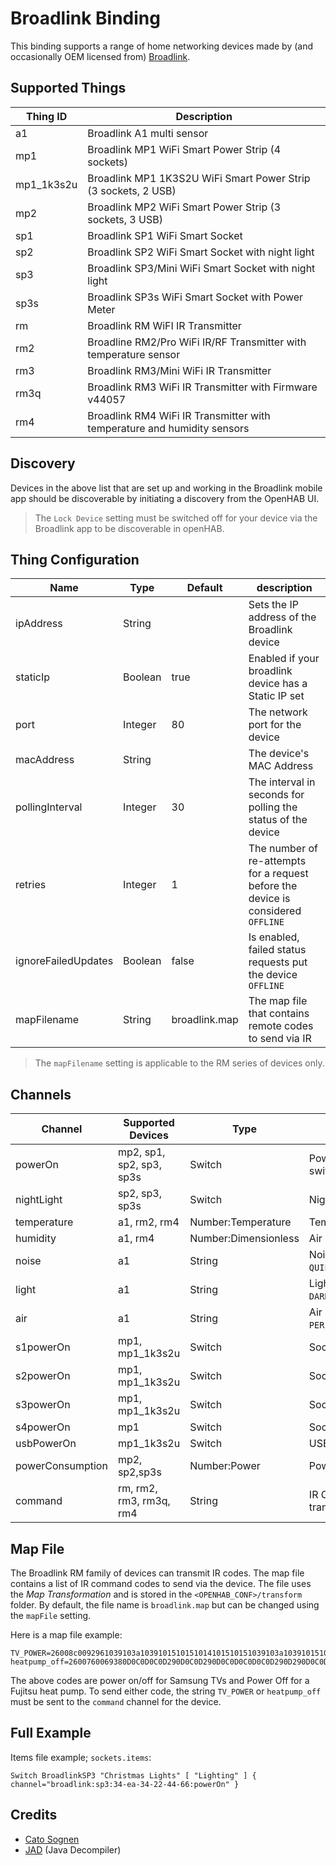 # Broadlink Binding

This binding supports a range of home networking devices made by (and occasionally OEM licensed from) [Broadlink](https://www.ibroadlink.com/).

## Supported Things

| Thing ID   | Description                                                             |
|------------|-------------------------------------------------------------------------|
| a1         | Broadlink A1 multi sensor                                               |
| mp1        | Broadlink MP1 WiFi Smart Power Strip (4 sockets)                        |
| mp1_1k3s2u | Broadlink MP1 1K3S2U WiFi Smart Power Strip (3 sockets, 2 USB)          |
| mp2        | Broadlink MP2 WiFi Smart Power Strip (3 sockets, 3 USB)                 |
| sp1        | Broadlink SP1 WiFi Smart Socket                                         |
| sp2        | Broadlink SP2 WiFi Smart Socket with night light                        |
| sp3        | Broadlink SP3/Mini WiFi Smart Socket with night light                   |
| sp3s       | Broadlink SP3s WiFi Smart Socket with Power Meter                       |
| rm         | Broadlink RM WiFI IR Transmitter                                        |
| rm2        | Broadline RM2/Pro WiFi IR/RF Transmitter with temperature sensor        |
| rm3        | Broadlink RM3/Mini WiFi IR Transmitter                                  |
| rm3q       | Broadlink RM3 WiFi IR Transmitter with Firmware v44057                  |
| rm4        | Broadlink RM4 WiFi IR Transmitter with temperature and humidity sensors |

## Discovery

Devices in the above list that are set up and working in the Broadlink mobile app should be discoverable by initiating a discovery from the OpenHAB UI.

> The `Lock Device` setting must be switched off for your device via the Broadlink app to be discoverable in openHAB.

## Thing Configuration

| Name                | Type    | Default       | description                                                                       |
|---------------------|---------|---------------|-----------------------------------------------------------------------------------|
| ipAddress           | String  |               | Sets the IP address of the Broadlink device                                       |
| staticIp            | Boolean | true          | Enabled if your broadlink device has a Static IP set                              |
| port                | Integer | 80            | The network port for the device                                                   |
| macAddress          | String  |               | The device's MAC Address                                                           |
| pollingInterval     | Integer | 30            | The interval in seconds for polling the status of the device                      |
| retries             | Integer | 1             | The number of re-attempts for a request before the device is considered `OFFLINE` |
| ignoreFailedUpdates | Boolean | false         | Is enabled, failed status requests put the device `OFFLINE`                       |
| mapFilename         | String  | broadlink.map | The map file that contains remote codes to send via IR                            |

> The `mapFilename` setting is applicable to the RM series of devices only.

## Channels

| Channel          | Supported Devices        | Type                 | Description                                     |
|------------------|--------------------------|----------------------|-------------------------------------------------|
| powerOn          | mp2, sp1, sp2, sp3, sp3s | Switch               | Power on/off for switches/strips                |
| nightLight       | sp2, sp3, sp3s           | Switch               | Night light on/off                              |
| temperature      | a1, rm2, rm4             | Number:Temperature   | Temperature                                     |
| humidity         | a1, rm4                  | Number:Dimensionless | Air humidity percentage                         |
| noise            | a1                       | String               | Noise level: `QUIET`/`NORMAL`/`NOISY`/`EXTREME` |
| light            | a1                       | String               | Light level: `DARK`/`DIM`/`NORMAL`/`BRIGHT`     |
| air              | a1                       | String               | Air quality: `PERFECT`/`GOOD`/`NORMAL`/`BAD`    |
| s1powerOn        | mp1, mp1_1k3s2u          | Switch               | Socket 1 power                                  |
| s2powerOn        | mp1, mp1_1k3s2u          | Switch               | Socket 2 power                                  |
| s3powerOn        | mp1, mp1_1k3s2u          | Switch               | Socket 3 power                                  |
| s4powerOn        | mp1                      | Switch               | Socket 4 power                                  |
| usbPowerOn       | mp1_1k3s2u               | Switch               | USB power                                       |
| powerConsumption | mp2, sp2,sp3s            | Number:Power         | Power consumption                               |
| command          | rm, rm2, rm3, rm3q, rm4  | String               | IR Command code to transmit                     |

## Map File

The Broadlink RM family of devices can transmit IR codes.
The map file contains a list of IR command codes to send via the device.
The file uses the *Map Transformation* and is stored in the `<OPENHAB_CONF>/transform` folder.
By default, the file name is `broadlink.map` but can be changed using the `mapFile` setting.

Here is a map file example:

```
TV_POWER=26008c0092961039103a1039101510151014101510151039103a10391015101411141015101510141139101510141114101510151014103a10141139103911391037123a10391000060092961039103911391014111410151015101411391039103a101411141015101510141015103911141015101510141015101510391015103911391039103a1039103911000d05000000000000000000000000
heatpump_off=2600760069380D0C0D0C0D290D0C0D290D0C0D0C0D0C0D290D290D0C0D0C0D0C0D290D290D0C0D0C0D0C0D0C0D0C0D0C0D0C0D0C0D0C0D0C0D0C0D0C0D0C0D290D0C0D0C0D0C0D0C0D0C0D0C0D0C0D290D0C0D0C0D0C0D0C0D290D0C0D0C0D0C0D0C0D0C0D0C0D290D0C0D290D290D290D290D290D290E0002900000

```

The above codes are power on/off for Samsung TVs and Power Off for a Fujitsu heat pump.
To send either code, the string `TV_POWER` or `heatpump_off` must be sent to the `command` channel for the device.

## Full Example

Items file example; `sockets.items`:

```
Switch BroadlinkSP3 "Christmas Lights" [ "Lighting" ] { channel="broadlink:sp3:34-ea-34-22-44-66:powerOn" } 
```

## Credits

- [Cato Sognen](https://community.openhab.org/u/cato_sognen)
- [JAD](http://www.javadecompilers.com/jad) (Java Decompiler)


